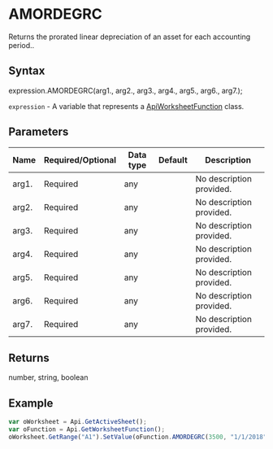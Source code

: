 # AMORDEGRC

Returns the prorated linear depreciation of an asset for each accounting period..

## Syntax

expression.AMORDEGRC(arg1., arg2., arg3., arg4., arg5., arg6., arg7.);

`expression` - A variable that represents a [ApiWorksheetFunction](../ApiWorksheetFunction.md) class.

## Parameters

| **Name** | **Required/Optional** | **Data type** | **Default** | **Description** |
| ------------- | ------------- | ------------- | ------------- | ------------- |
| arg1. | Required | any |  | No description provided. |
| arg2. | Required | any |  | No description provided. |
| arg3. | Required | any |  | No description provided. |
| arg4. | Required | any |  | No description provided. |
| arg5. | Required | any |  | No description provided. |
| arg6. | Required | any |  | No description provided. |
| arg7. | Required | any |  | No description provided. |

## Returns

number, string, boolean

## Example



```javascript
var oWorksheet = Api.GetActiveSheet();
var oFunction = Api.GetWorksheetFunction();
oWorksheet.GetRange("A1").SetValue(oFunction.AMORDEGRC(3500, "1/1/2018", "3/1/2018", 500, 1, 0.25, 1));
```
